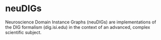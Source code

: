 # neuDIGs
Neuroscience Domain Instance Graphs (neuDIGs) are implementations of the DIG formalism (dig.isi.edu) in the context of an advanced, complex scientific subject.   
